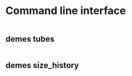 
# Command line interface

```{program-output} python -m demesdraw -h
```

## demes tubes

```{program-output} python -m demesdraw tubes -h
```

## demes size_history

```{program-output} python -m demesdraw size_history -h

